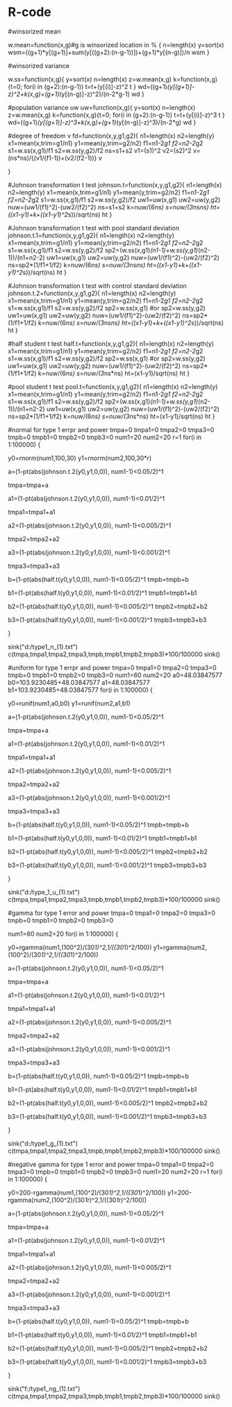 # R-code
#winsorized mean

w.mean=function(x,g)#g is winsorized location in %
{
n=length(x)
y=sort(x)
wsm=((g+1)*y[(g+1)]+sum(y[((g+2):(n-g-1))])+(g+1)*y[(n-g)])/n
wsm
}

#winsorized variance

w.ss=function(x,g){
y=sort(x)
n=length(x)
z=w.mean(x,g)
k=function(x,g){t=0;
for(i in (g+2):(n-g-1)) t=t+(y[(i)]-z)^2
t
}
wd=((g+1)*(y[(g+1)]-z)^2+k(x,g)+(g+1)*(y[(n-g)]-z)^2)/(n-2*g-1)
wd
}


#population variance uw
uw=function(x,g){
y=sort(x)
n=length(x)
z=w.mean(x,g)
k=function(x,g){t=0;
for(i in (g+2):(n-g-1)) t=t+(y[(i)]-z)^3
t
}
wd=((g+1)*(y[(g+1)]-z)^3+k(x,g)+(g+1)*(y[(n-g)]-z)^3)/(n-2*g)
wd
}


#degree of freedom v
fd=function(x,y,g1,g2){
n1=length(x)
n2=length(y)
x1=mean(x,trim=g1/n1)
y1=mean(y,trim=g2/n2)
f1=n1-2*g1
f2=n2-2*g2
s1=w.ss(x,g1)/f1
s2=w.ss(y,g2)/f2
ns=s1+s2
v1=(s1)^2
v2=(s2)^2
v=(ns*ns)/{(v1/(f1-1))+(v2/(f2-1))}
v

}



#Johnson transformation t test
johnson.t=function(x,y,g1,g2){
n1=length(x)
n2=length(y)
x1=mean(x,trim=g1/n1)
y1=mean(y,trim=g2/n2)
f1=n1-2*g1
f2=n2-2*g2
s1=w.ss(x,g1)/f1
s2=w.ss(y,g2)/f2
uw1=uw(x,g1)
uw2=uw(y,g2)
nuw=(uw1/(f1)^2)-(uw2/(f2)^2)
ns=s1+s2
k=nuw/(6*ns)
s=nuw/(3*ns*ns)
ht=((x1-y1)+k+((x1-y1)^2*s))/sqrt(ns)
ht
}

#Johnson transformation t test with pool standard deviation
johnson.t.1=function(x,y,g1,g2){
n1=length(x)
n2=length(y)
x1=mean(x,trim=g1/n1)
y1=mean(y,trim=g2/n2)
f1=n1-2*g1
f2=n2-2*g2
s1=w.ss(x,g1)/f1
s2=w.ss(y,g2)/f2
sp2=(w.ss(x,g1)*(n1-1)+w.ss(y,g1)*(n2-1))/(n1+n2-2)
uw1=uw(x,g1)
uw2=uw(y,g2)
nuw=(uw1/(f1)^2)-(uw2/(f2)^2)
ns=sp2*(1/f1+1/f2)
k=nuw/(6*ns)
s=nuw/(3*ns*ns)
ht=((x1-y1)+k+((x1-y1)^2*s))/sqrt(ns)
ht
}


#Johnson transformation t test with control standard deviation
johnson.t.2=function(x,y,g1,g2){
n1=length(x)
n2=length(y)
x1=mean(x,trim=g1/n1)
y1=mean(y,trim=g2/n2)
f1=n1-2*g1
f2=n2-2*g2
s1=w.ss(x,g1)/f1
s2=w.ss(y,g2)/f2
sp2=w.ss(x,g1) #or sp2=w.ss(y,g2)
uw1=uw(x,g1)
uw2=uw(y,g2)
nuw=(uw1/(f1)^2)-(uw2/(f2)^2)
ns=sp2*(1/f1+1/f2)
k=nuw/(6*ns)
s=nuw/(3*ns*ns)
ht=((x1-y1)+k+((x1-y1)^2*s))/sqrt(ns)
ht
}


#half student t test 
half.t=function(x,y,g1,g2){
n1=length(x)
n2=length(y)
x1=mean(x,trim=g1/n1)
y1=mean(y,trim=g2/n2)
f1=n1-2*g1
f2=n2-2*g2
s1=w.ss(x,g1)/f1
s2=w.ss(y,g2)/f2
sp2=w.ss(x,g1) #or sp2=w.ss(y,g2)
uw1=uw(x,g1)
uw2=uw(y,g2)
nuw=(uw1/(f1)^2)-(uw2/(f2)^2)
ns=sp2*(1/f1+1/f2)
k=nuw/(6*ns)
s=nuw/(3*ns*ns)
ht=(x1-y1)/sqrt(ns)
ht
}


#pool student t test 
pool.t=function(x,y,g1,g2){
n1=length(x)
n2=length(y)
x1=mean(x,trim=g1/n1)
y1=mean(y,trim=g2/n2)
f1=n1-2*g1
f2=n2-2*g2
s1=w.ss(x,g1)/f1
s2=w.ss(y,g2)/f2
sp2=(w.ss(x,g1)*(n1-1)+w.ss(y,g1)*(n2-1))/(n1+n2-2)
uw1=uw(x,g1)
uw2=uw(y,g2)
nuw=(uw1/(f1)^2)-(uw2/(f2)^2)
ns=sp2*(1/f1+1/f2)
k=nuw/(6*ns)
s=nuw/(3*ns*ns)
ht=(x1-y1)/sqrt(ns)
ht
}

#normal for type 1 errpr and power
tmpa=0
tmpa1=0
tmpa2=0
tmpa3=0
tmpb=0
tmpb1=0
tmpb2=0
tmpb3=0
num1=20
num2=20
r=1 
for(i in 1:100000)
{

y0=rnorm(num1,100,30)
y1=rnorm(num2,100,30*r)


a=(1-pt(abs(johnson.t.2(y0,y1,0,0)), num1-1)<0.05/2)^1

tmpa=tmpa+a


a1=(1-pt(abs(johnson.t.2(y0,y1,0,0)), num1-1)<0.01/2)^1

tmpa1=tmpa1+a1


a2=(1-pt(abs(johnson.t.2(y0,y1,0,0)), num1-1)<0.005/2)^1

tmpa2=tmpa2+a2


a3=(1-pt(abs(johnson.t.2(y0,y1,0,0)), num1-1)<0.001/2)^1

tmpa3=tmpa3+a3


b=(1-pt(abs(half.t(y0,y1,0,0)), num1-1)<0.05/2)^1
tmpb=tmpb+b


b1=(1-pt(abs(half.t(y0,y1,0,0)), num1-1)<0.01/2)^1
tmpb1=tmpb1+b1



b2=(1-pt(abs(half.t(y0,y1,0,0)), num1-1)<0.005/2)^1
tmpb2=tmpb2+b2


b3=(1-pt(abs(half.t(y0,y1,0,0)), num1-1)<0.001/2)^1
tmpb3=tmpb3+b3

}

sink("d:/type1_n_(1).txt")
c(tmpa,tmpa1,tmpa2,tmpa3,tmpb,tmpb1,tmpb2,tmpb3)*100/100000
sink()

#uniform for type 1 errpr and power
tmpa=0
tmpa1=0
tmpa2=0
tmpa3=0
tmpb=0
tmpb1=0
tmpb2=0
tmpb3=0
num1=60
num2=20
a0=48.03847577
b0=103.9230485+48.03847577
a1=48.03847577
b1=103.9230485+48.03847577
for(i in 1:100000)
{

y0=runif(num1,a0,b0)
y1=runif(num2,a1,b1)


a=(1-pt(abs(johnson.t.2(y0,y1,0,0)), num1-1)<0.05/2)^1

tmpa=tmpa+a


a1=(1-pt(abs(johnson.t.2(y0,y1,0,0)), num1-1)<0.01/2)^1

tmpa1=tmpa1+a1


a2=(1-pt(abs(johnson.t.2(y0,y1,0,0)), num1-1)<0.005/2)^1

tmpa2=tmpa2+a2


a3=(1-pt(abs(johnson.t.2(y0,y1,0,0)), num1-1)<0.001/2)^1

tmpa3=tmpa3+a3


b=(1-pt(abs(half.t(y0,y1,0,0)), num1-1)<0.05/2)^1
tmpb=tmpb+b


b1=(1-pt(abs(half.t(y0,y1,0,0)), num1-1)<0.01/2)^1
tmpb1=tmpb1+b1



b2=(1-pt(abs(half.t(y0,y1,0,0)), num1-1)<0.005/2)^1
tmpb2=tmpb2+b2


b3=(1-pt(abs(half.t(y0,y1,0,0)), num1-1)<0.001/2)^1
tmpb3=tmpb3+b3

}


sink("d:/type_1_u_(1).txt")
c(tmpa,tmpa1,tmpa2,tmpa3,tmpb,tmpb1,tmpb2,tmpb3)*100/100000
sink()

#gamma for type 1 error and power
tmpa=0
tmpa1=0
tmpa2=0
tmpa3=0
tmpb=0
tmpb1=0
tmpb2=0
tmpb3=0

num1=60
num2=20
for(i in 1:100000)
{

y0=rgamma(num1,(100^2)/(30*1)^2,1/((30*1)^2/100))
y1=rgamma(num2,(100^2)/(30*1)^2,1/((30*1)^2/100))


a=(1-pt(abs(johnson.t.2(y0,y1,0,0)), num1-1)<0.05/2)^1

tmpa=tmpa+a


a1=(1-pt(abs(johnson.t.2(y0,y1,0,0)), num1-1)<0.01/2)^1

tmpa1=tmpa1+a1


a2=(1-pt(abs(johnson.t.2(y0,y1,0,0)), num1-1)<0.005/2)^1

tmpa2=tmpa2+a2


a3=(1-pt(abs(johnson.t.2(y0,y1,0,0)), num1-1)<0.001/2)^1

tmpa3=tmpa3+a3


b=(1-pt(abs(half.t(y0,y1,0,0)), num1-1)<0.05/2)^1
tmpb=tmpb+b


b1=(1-pt(abs(half.t(y0,y1,0,0)), num1-1)<0.01/2)^1
tmpb1=tmpb1+b1



b2=(1-pt(abs(half.t(y0,y1,0,0)), num1-1)<0.005/2)^1
tmpb2=tmpb2+b2


b3=(1-pt(abs(half.t(y0,y1,0,0)), num1-1)<0.001/2)^1
tmpb3=tmpb3+b3



}


sink("d:/type1_g_(1).txt")
c(tmpa,tmpa1,tmpa2,tmpa3,tmpb,tmpb1,tmpb2,tmpb3)*100/100000
sink()

#negative gamma for type 1 error and power
tmpa=0
tmpa1=0
tmpa2=0
tmpa3=0
tmpb=0
tmpb1=0
tmpb2=0
tmpb3=0
num1=20
num2=20
r=1 
for(i in 1:100000)
{

y0=200-rgamma(num1,(100^2)/(30*1)^2,1/((30*1)^2/100))
y1=200-rgamma(num2,(100^2)/(30*1*r)^2,1/((30*1*r)^2/100))



a=(1-pt(abs(johnson.t.2(y0,y1,0,0)), num1-1)<0.05/2)^1

tmpa=tmpa+a


a1=(1-pt(abs(johnson.t.2(y0,y1,0,0)), num1-1)<0.01/2)^1

tmpa1=tmpa1+a1


a2=(1-pt(abs(johnson.t.2(y0,y1,0,0)), num1-1)<0.005/2)^1

tmpa2=tmpa2+a2


a3=(1-pt(abs(johnson.t.2(y0,y1,0,0)), num1-1)<0.001/2)^1

tmpa3=tmpa3+a3


b=(1-pt(abs(half.t(y0,y1,0,0)), num1-1)<0.05/2)^1
tmpb=tmpb+b


b1=(1-pt(abs(half.t(y0,y1,0,0)), num1-1)<0.01/2)^1
tmpb1=tmpb1+b1



b2=(1-pt(abs(half.t(y0,y1,0,0)), num1-1)<0.005/2)^1
tmpb2=tmpb2+b2


b3=(1-pt(abs(half.t(y0,y1,0,0)), num1-1)<0.001/2)^1
tmpb3=tmpb3+b3

}


sink("f:/type1_ng_(1).txt")
c(tmpa,tmpa1,tmpa2,tmpa3,tmpb,tmpb1,tmpb2,tmpb3)*100/100000
sink()
